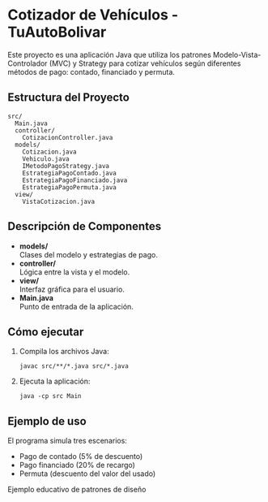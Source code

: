# Cotizador de Vehículos - TuAutoBolivar

Este proyecto es una aplicación Java que utiliza los patrones Modelo-Vista-Controlador (MVC) y Strategy para cotizar vehículos según diferentes métodos de pago: contado, financiado y permuta.

## Estructura del Proyecto

```
src/
  Main.java
  controller/
    CotizacionController.java
  models/
    Cotizacion.java
    Vehiculo.java
    IMetodoPagoStrategy.java
    EstrategiaPagoContado.java
    EstrategiaPagoFinanciado.java
    EstrategiaPagoPermuta.java
  view/
    VistaCotizacion.java
```

## Descripción de Componentes

- **models/**  
  Clases del modelo y estrategias de pago.
- **controller/**  
  Lógica entre la vista y el modelo.
- **view/**  
  Interfaz gráfica para el usuario.
- **Main.java**  
  Punto de entrada de la aplicación.

## Cómo ejecutar

1. Compila los archivos Java:
    ```
    javac src/**/*.java src/*.java
    ```
2. Ejecuta la aplicación:
    ```
    java -cp src Main
    ```

## Ejemplo de uso

El programa simula tres escenarios:
- Pago de contado (5% de descuento)
- Pago financiado (20% de recargo)
- Permuta (descuento del valor del usado)

Ejemplo educativo de patrones de diseño